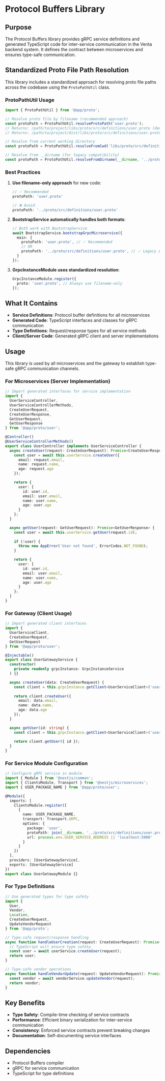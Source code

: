 # Protocol Buffers Library

## Purpose

The Protocol Buffers library provides gRPC service definitions and generated TypeScript code for inter-service communication in the Venta backend system. It defines the contract between microservices and ensures type-safe communication.

## Standardized Proto File Path Resolution

This library includes a standardized approach for resolving proto file paths across the codebase using the `ProtoPathUtil` class.

### ProtoPathUtil Usage

```typescript
import { ProtoPathUtil } from '@app/proto';

// Resolve proto file by filename (recommended approach)
const protoPath = ProtoPathUtil.resolveProtoPath('user.proto');
// Returns: /path/to/project/libs/proto/src/definitions/user.proto (dev)
// Returns: /path/to/project/dist/libs/proto/src/definitions/user.proto (prod)

// Resolve from current working directory
const protoPath = ProtoPathUtil.resolveFromCwd('libs/proto/src/definitions/user.proto');

// Resolve from __dirname (for legacy compatibility)
const protoPath = ProtoPathUtil.resolveFromDirname(__dirname, '../proto/src/definitions/user.proto');
```

### Best Practices

1. **Use filename-only approach** for new code:
   ```typescript
   // ✅ Recommended
   protoPath: 'user.proto'
   
   // ❌ Avoid
   protoPath: '../proto/src/definitions/user.proto'
   ```

2. **BootstrapService automatically handles both formats**:
   ```typescript
   // Both work with BootstrapService
   await BootstrapService.bootstrapGrpcMicroservice({
     main: {
       protoPath: 'user.proto', // ✅ Recommended
       // OR
       protoPath: '../proto/src/definitions/user.proto', // ✅ Legacy support
     }
   });
   ```

3. **GrpcInstanceModule uses standardized resolution**:
   ```typescript
   GrpcInstanceModule.register({
     proto: 'user.proto', // Always use filename-only
   });
   ```

## What It Contains

- **Service Definitions**: Protocol buffer definitions for all microservices
- **Generated Code**: TypeScript interfaces and classes for gRPC communication
- **Type Definitions**: Request/response types for all service methods
- **Client/Server Code**: Generated gRPC client and server implementations

## Usage

This library is used by all microservices and the gateway to establish type-safe gRPC communication channels.

### For Microservices (Server Implementation)
```typescript
// Import generated interfaces for service implementation
import { 
  UserServiceController, 
  UserServiceControllerMethods,
  CreateUserRequest,
  CreateUserResponse,
  GetUserRequest,
  GetUserResponse
} from '@app/proto/user';

@Controller()
@UserServiceControllerMethods()
export class UserController implements UserServiceController {
  async createUser(request: CreateUserRequest): Promise<CreateUserResponse> {
    const user = await this.userService.createUser({
      email: request.email,
      name: request.name,
      age: request.age
    });

    return {
      user: {
        id: user.id,
        email: user.email,
        name: user.name,
        age: user.age
      }
    };
  }

  async getUser(request: GetUserRequest): Promise<GetUserResponse> {
    const user = await this.userService.getUser(request.id);
    
    if (!user) {
      throw new AppError('User not found', ErrorCodes.NOT_FOUND);
    }

    return {
      user: {
        id: user.id,
        email: user.email,
        name: user.name,
        age: user.age
      }
    };
  }
}
```

### For Gateway (Client Usage)
```typescript
// Import generated client interfaces
import { 
  UserServiceClient,
  CreateUserRequest,
  GetUserRequest 
} from '@app/proto/user';

@Injectable()
export class UserGatewayService {
  constructor(
    private readonly grpcInstance: GrpcInstanceService
  ) {}

  async createUser(data: CreateUserRequest) {
    const client = this.grpcInstance.getClient<UserServiceClient>('user');
    
    return client.createUser({
      email: data.email,
      name: data.name,
      age: data.age
    });
  }

  async getUser(id: string) {
    const client = this.grpcInstance.getClient<UserServiceClient>('user');
    
    return client.getUser({ id });
  }
}
```

### For Service Module Configuration
```typescript
// Configure gRPC service in module
import { Module } from '@nestjs/common';
import { ClientsModule, Transport } from '@nestjs/microservices';
import { USER_PACKAGE_NAME } from '@app/proto/user';

@Module({
  imports: [
    ClientsModule.register([
      {
        name: USER_PACKAGE_NAME,
        transport: Transport.GRPC,
        options: {
          package: 'user',
          protoPath: join(__dirname, '../proto/src/definitions/user.proto'),
          url: process.env.USER_SERVICE_ADDRESS || 'localhost:5000'
        }
      }
    ])
  ],
  providers: [UserGatewayService],
  exports: [UserGatewayService]
})
export class UserGatewayModule {}
```

### For Type Definitions
```typescript
// Use generated types for type safety
import { 
  User, 
  Vendor, 
  Location,
  CreateUserRequest,
  UpdateVendorRequest 
} from '@app/proto';

// Type-safe request/response handling
async function handleUserCreation(request: CreateUserRequest): Promise<User> {
  // TypeScript will ensure type safety
  const user = await userService.createUser(request);
  return user;
}

// Type-safe vendor operations
async function handleVendorUpdate(request: UpdateVendorRequest): Promise<Vendor> {
  const vendor = await vendorService.updateVendor(request);
  return vendor;
}
```

## Key Benefits

- **Type Safety**: Compile-time checking of service contracts
- **Performance**: Efficient binary serialization for inter-service communication
- **Consistency**: Enforced service contracts prevent breaking changes
- **Documentation**: Self-documenting service interfaces

## Dependencies

- Protocol Buffers compiler
- gRPC for service communication
- TypeScript for type definitions 